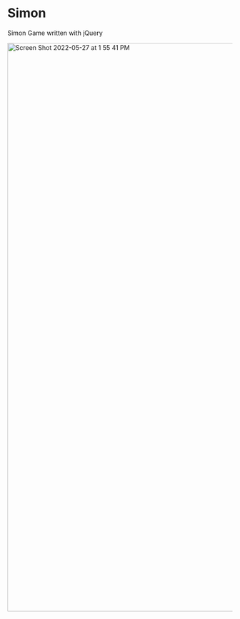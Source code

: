 # Simon
Simon Game written with jQuery

<img width="1274" alt="Screen Shot 2022-05-27 at 1 55 41 PM" src="https://user-images.githubusercontent.com/34309823/170765090-b47aee53-06b7-48d9-838c-093be6bc6a37.png">
